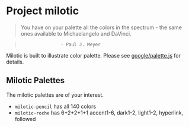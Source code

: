 # Project milotic

> You have on your palette all the colors in the spectrum - the same ones available to Michaelangelo and DaVinci.

>                    - Paul J. Meyer

Milotic is built to illustrate color palette.
Please see <a href=https://github.com/google/palette.js>google/palette.js</a> for details.

## Milotic Palettes

The milotic palettes are of your interest.
- `milotic-pencil` has all 140 colors
- `milotic-roche` has 6+2+2+1+1 accent1-6, dark1-2, light1-2, hyperlink, followed
